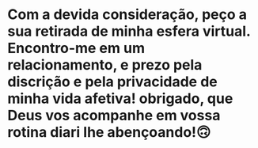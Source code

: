<!DOCTYPE html>
<html>
<head>
  <meta charset="UTF-8">
  <title>Minha frase</title>
</head>
<body>
  <h1>Com a devida consideração, peço a sua retirada de minha esfera virtual. Encontro-me em um relacionamento, e prezo pela discrição e pela privacidade de minha vida afetiva! obrigado, que Deus vos acompanhe em vossa rotina diari lhe abençoando!🙃
</h1>
</body>
</html>
